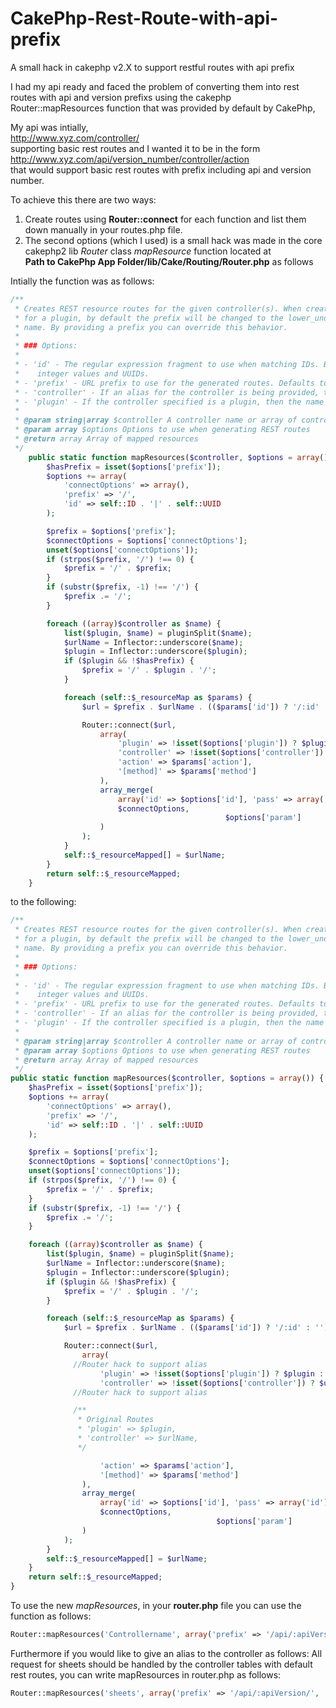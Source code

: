 # CakePhp-Rest-Route-with-api-prefix
A small hack in cakephp v2.X to support restful routes with api prefix

I had my api ready and faced the problem of converting them into rest routes with api and version prefixs using the cakephp Router::mapResources function that was provided by default by CakePhp, 

My api was intially,  
http://www.xyz.com/controller/   
supporting basic rest routes and I wanted it to be in the form  
http://www.xyz.com/api/version_number/controller/action   
that would support basic rest routes with prefix including api and version number.

To achieve this there are two ways:
1. Create routes using **Router::connect** for each function and list them down manually in your routes.php file.
2. The second options (which I used) is a small hack was made in the core cakephp2 lib *Router* class *mapResource* function located at  
**Path to CakePhp App Folder/lib/Cake/Routing/Router.php** as follows

Intially the function was as follows:
```php
/**
 * Creates REST resource routes for the given controller(s). When creating resource routes
 * for a plugin, by default the prefix will be changed to the lower_underscore version of the plugin
 * name. By providing a prefix you can override this behavior.
 *
 * ### Options:
 *
 * - 'id' - The regular expression fragment to use when matching IDs. By default, matches
 *    integer values and UUIDs.
 * - 'prefix' - URL prefix to use for the generated routes. Defaults to '/'.
 * - 'controller' - If an alias for the controller is being provided, then controller name(in plural and lowercase) should be specified 
 * - 'plugin' - If the controller specified is a plugin, then the name of the plugin should be provided.
 * 
 * @param string|array $controller A controller name or array of controller names (i.e. "Posts" or "ListItems")
 * @param array $options Options to use when generating REST routes
 * @return array Array of mapped resources
 */
	public static function mapResources($controller, $options = array()) {
		$hasPrefix = isset($options['prefix']);
		$options += array(
			'connectOptions' => array(),
			'prefix' => '/',
			'id' => self::ID . '|' . self::UUID
		);

		$prefix = $options['prefix'];
		$connectOptions = $options['connectOptions'];
		unset($options['connectOptions']);
		if (strpos($prefix, '/') !== 0) {
			$prefix = '/' . $prefix;
		}
		if (substr($prefix, -1) !== '/') {
			$prefix .= '/';
		}

		foreach ((array)$controller as $name) {
			list($plugin, $name) = pluginSplit($name);
			$urlName = Inflector::underscore($name);
			$plugin = Inflector::underscore($plugin);
			if ($plugin && !$hasPrefix) {
				$prefix = '/' . $plugin . '/';
			}

			foreach (self::$_resourceMap as $params) {
				$url = $prefix . $urlName . (($params['id']) ? '/:id' : '');

				Router::connect($url,
					array(
						'plugin' => !isset($options['plugin']) ? $plugin : $options['plugin'],
						'controller' => !isset($options['controller']) ? $urlName : $options['controller'],
						'action' => $params['action'],
						'[method]' => $params['method']
					),
					array_merge(
						array('id' => $options['id'], 'pass' => array('id')),
						$connectOptions,
                                                $options['param']
					)
				);
			}
			self::$_resourceMapped[] = $urlName;
		}
		return self::$_resourceMapped;
	}
```
	
to the following:  
	
```php
/**
 * Creates REST resource routes for the given controller(s). When creating resource routes
 * for a plugin, by default the prefix will be changed to the lower_underscore version of the plugin
 * name. By providing a prefix you can override this behavior.
 *
 * ### Options:
 *
 * - 'id' - The regular expression fragment to use when matching IDs. By default, matches
 *    integer values and UUIDs.
 * - 'prefix' - URL prefix to use for the generated routes. Defaults to '/'.
 * - 'controller' - If an alias for the controller is being provided, then controller name(in plural and lowercase) should be specified 
 * - 'plugin' - If the controller specified is a plugin, then the name of the plugin should be provided.
 * 
 * @param string|array $controller A controller name or array of controller names (i.e. "Posts" or "ListItems")
 * @param array $options Options to use when generating REST routes
 * @return array Array of mapped resources
 */
public static function mapResources($controller, $options = array()) {
	$hasPrefix = isset($options['prefix']);
	$options += array(
		'connectOptions' => array(),
		'prefix' => '/',
		'id' => self::ID . '|' . self::UUID
	);

	$prefix = $options['prefix'];
	$connectOptions = $options['connectOptions'];
	unset($options['connectOptions']);
	if (strpos($prefix, '/') !== 0) {
		$prefix = '/' . $prefix;
	}
	if (substr($prefix, -1) !== '/') {
		$prefix .= '/';
	}

	foreach ((array)$controller as $name) {
		list($plugin, $name) = pluginSplit($name);
		$urlName = Inflector::underscore($name);
		$plugin = Inflector::underscore($plugin);
		if ($plugin && !$hasPrefix) {
			$prefix = '/' . $plugin . '/';
		}

		foreach (self::$_resourceMap as $params) {
			$url = $prefix . $urlName . (($params['id']) ? '/:id' : '');

			Router::connect($url,
				array(
              //Router hack to support alias
					'plugin' => !isset($options['plugin']) ? $plugin : $options['plugin'],
					'controller' => !isset($options['controller']) ? $urlName : $options['controller'],
              //Router hack to support alias

              /**
               * Original Routes
               * 'plugin' => $plugin,
               * 'controller' => $urlName,
               */

					'action' => $params['action'],
					'[method]' => $params['method']
				),
				array_merge(
					array('id' => $options['id'], 'pass' => array('id')),
					$connectOptions,
                                              $options['param']
				)
			);
		}
		self::$_resourceMapped[] = $urlName;
	}
	return self::$_resourceMapped;
}
```
	
To use the new *mapResources*, in your **router.php** file you can use the function as follows:
	
```php
Router::mapResources('Controllername', array('prefix' => '/api/:apiVersion/', 'param' => array('api' => 'api', 'apiVersion' => 'v1|v2|')));
```
  
Furthermore if you would like to give an alias to the controller as follows:
All request for sheets should be handled by the controller tables with default rest routes, you can write mapResources in router.php as follows:
  
```php
Router::mapResources('sheets', array('prefix' => '/api/:apiVersion/', 'param' => array('api' => 'api', 'apiVersion' => 'v1|v2|'), 'controller' => 'tables'));
```	 

